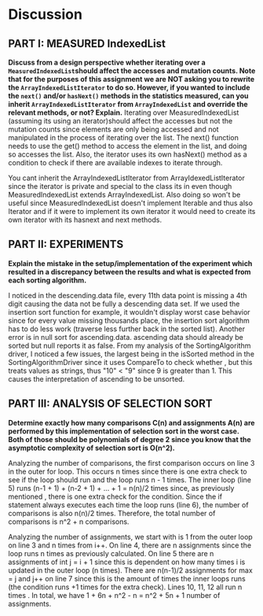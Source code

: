 # Discussion

## PART I: MEASURED IndexedList

**Discuss from a design perspective whether iterating over a `MeasuredIndexedList`should 
affect the accesses and mutation counts. Note that for the purposes of this assignment we are NOT 
asking you to rewrite the `ArrayIndexedListIterator` to do so. However, if you wanted to include 
the `next()` and/or `hasNext()` methods in the statistics measured, can you inherit 
`ArrayIndexedListIterator` from `ArrayIndexedList` and override the relevant methods, or not? 
Explain.**
Iterating over MeasuredIndexedList (assuming its using an iterator)should affect the accesses but not the mutation counts since elements are only being accessed and not manipulated in the process of iterating over the list. The next()
function needs to use the get() method to access the element in the list, and doing so accesses the list. Also,
the iterator uses its own hasNext() method as a condition to check if there are available indexes to iterate through. 

You cant inherit the ArrayIndexedListIterator from ArrayIdexedListIterator since the iterator is private and special to the class its in even though MeasuredIndexedList extends ArrayIndexedList. Also doing so won't be useful since MeasuredIndexedList doesn't implement Iterable and thus 
also Iterator and if it were to implement its own iterator it would need to create its own iterator with its hasnext and next methods. 



## PART II: EXPERIMENTS

**Explain the mistake in the setup/implementation of the experiment which resulted in a discrepancy 
between the results and what is expected from each sorting algorithm.**

I noticed in the descending.data file, every 11th data point is missing a 4th digit causing the data not be fully a descending data set. If we used the insertion sort function for example, it wouldn't display worst case behavior since for every value missing thousands place, the insertion sort algorithm has to do
less work (traverse less further back in the sorted list). Another error is in null sort for ascending.data. ascending data should
already be sorted but null reports it as false. From my analysis of the SortingAlgorithm driver, I noticed a few issues, the largest being in the isSorted method in the SortingAlgorithmDriver since it uses CompareTo to check whether , but this treats values as strings, thus "10" < "9" since 9 is greater than 1. This
causes the interpretation of ascending to be unsorted.





## PART III: ANALYSIS OF SELECTION SORT

**Determine exactly how many comparisons C(n) and assignments A(n) are performed by this 
implementation of selection sort in the worst case. Both of those should be polynomials of degree 2 
since you know that the asymptotic complexity of selection sort is O(n^2).**

Analyzing the number of comparisons, the first comparison occurs on line 3 in the outer for loop. This occurs n times since there is one extra check
to see if the loop should run and the loop runs n - 1 times. The inner loop (line 5) runs (n-1 + 1) + (n-2 + 1) + ... + 1 = n(n)/2 times since, as previously mentioned
, there is one extra check for the condition. Since the if statement always executes each
time the loop runs (line 6), the number of comparisons is also n(n)/2 times. Therefore, the total number of comparisons is n^2 + n comparisons.

Analyzing the number of assignments, we start with is 1 from the outer loop on line 3 and n times from i++. On line 4, there are n assignments since the loop runs n times as previously calculated.
On line 5 there are n assignments of int j = i + 1 since this is dependent on how many times i is updated in the outer loop (n times). There are n(n-1)/2 assignments for max = j and j++ on line 7
since this is the amount of times the inner loops runs (the condition runs +1 times for the extra check). Lines 10, 11, 12 all run n times . In total, we have 1 + 6n + n^2 - n = n^2 + 5n + 1 number of assignments.

